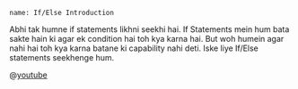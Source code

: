 ```ngMeta
name: If/Else Introduction
```

Abhi tak humne if statements likhni seekhi hai. If Statements mein hum bata sakte hain ki agar ek condition hai toh kya karna hai. But woh humein agar nahi hai toh kya karna batane ki capability nahi deti. Iske liye If/Else statements seekhenge hum.

@[youtube](UvEkW1wizOo)
